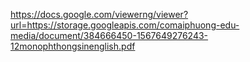 https://docs.google.com/viewerng/viewer?url=https://storage.googleapis.com/comaiphuong-edu-media/document/384666450-1567649276243-12monophthongsinenglish.pdf